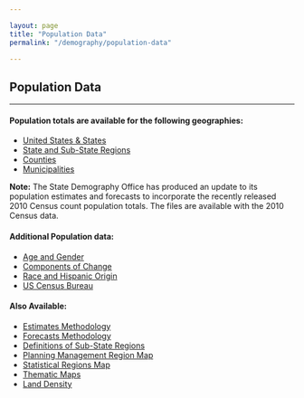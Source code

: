 ```yaml
---

layout: page
title: "Population Data"
permalink: "/demography/population-data"

---
```



## Population Data

- - -

#### Population totals are available for the following geographies:

- [United States & States]()
- [State and Sub-State Regions]()
- [Counties]()
- [Municipalities]()

**Note:** The State Demography Office has produced an update to its population estimates and forecasts to incorporate the recently released 2010 Census count population totals. The files are available with the 2010 Census data.

#### Additional Population data:

- [Age and Gender]()
- [Components of Change]()
- [Race and Hispanic Origin]()
- [US Census Bureau](http://www.census.gov/)

#### Also Available:

- [Estimates Methodology](https://drive.google.com/open?id=0B-vz6H4k4SESNm5hb1NmQWZWdlU&authuser=0)
- [Forecasts Methodology](https://drive.google.com/open?id=0B2oqdPZKJqK7RU92Z1RSVnJERXc)
- [Definitions of Sub-State Regions](https://drive.google.com/open?id=0B2oqdPZKJqK7RU92Z1RSVnJERXc)
- [Planning Management Region Map](https://drive.google.com/open?id=0B2oqdPZKJqK7VjNuRWdiYnRhbnM)
- [Statistical Regions Map](https://drive.google.com/open?id=0B2oqdPZKJqK7VjNuRWdiYnRhbnM)
- [Thematic Maps]()
- [Land Density](https://drive.google.com/open?id=0B6P5TF4k2v8qeTFXSmxJc1phNW8)
